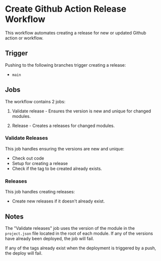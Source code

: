 # Create Github Action Release Workflow

This workflow automates creating a release for new or updated Github action or workflow.

## Trigger

Pushing to the following branches trigger creating a release:

- `main`

## Jobs

The workflow contains 2 jobs:

1. Validate release - Ensures the version is new and unique for changed modules.

2. Release - Creates a releases for changed modules.

### Validate Releases

This job handles ensuring the versions are new and unique:

- Check out code
- Setup for creating a release
- Check if the tag to be created already exists.

### Releases

This job handles creating releases:

- Create new releases if it doesn't already exist.

## Notes

The "Validate releases" job uses the version of the module in the `project.json` file located in the root of each module.
If any of the versions have already been deployed, the job will fail.

If any of the tags already exist when the deployment is triggered by a push, the deploy will fail.
